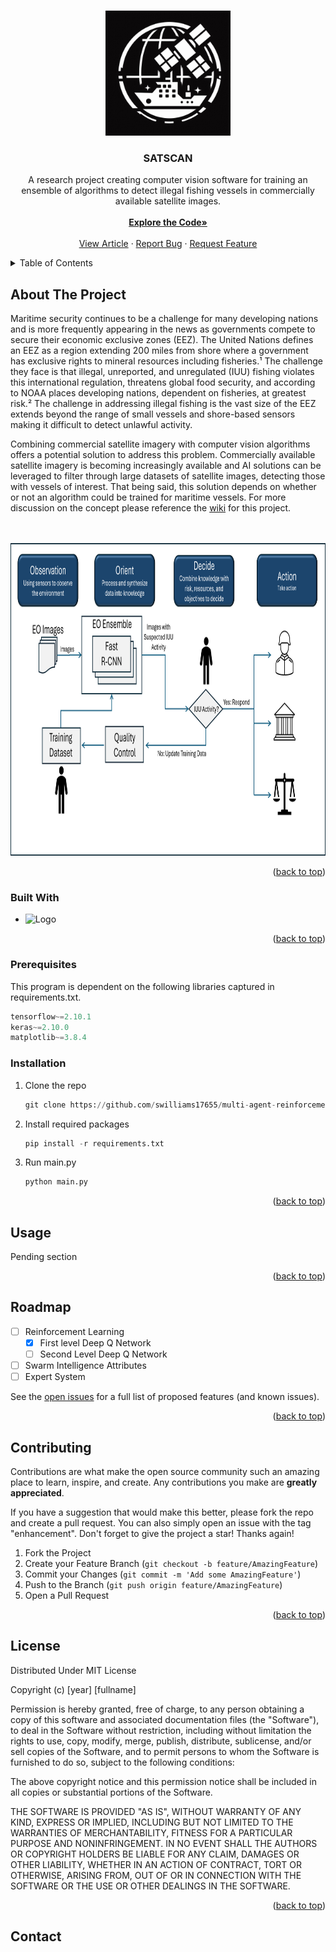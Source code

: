 <!-- Improved compatibility of back to top link: See: https://github.com/othneildrew/Best-README-Template/pull/73 -->
<a name="readme-top"></a>

<!-- PROJECT LOGO -->
<br />
<div align="center">
  <a href="https://github.com/SWilliams17655/SAT-SCAN">
    <img src="/assets/icon.png" alt="Logo" width="200" height="200">
  </a>

<h3 align="center">SATSCAN</h3>

  <p align="center">
    A research project creating computer vision software for training an ensemble of algorithms to detect illegal fishing vessels in commercially available satellite images.
    <br />
    <br />
    <a href="https://github.com/SWilliams17655/SAT-SCAN"><strong>Explore the Code»</strong></a>
    <br />
    <br />
    <a href="https://medium.com/@sean.williams.3/applying-computer-vision-to-help-defeat-illegal-fishing-336725d7b256">View Article</a>
    ·
    <a href="https://github.com/SWilliams17655/SAT-SCAN/issues/new?labels=bug&template=bug-report---.md">Report Bug</a>
    ·
    <a href="https://github.com/SWilliams17655/SAT-SCAN/issues/new?labels=enhancement&template=feature-request---.md">Request Feature</a>
  </p>
</div>

<!-- TABLE OF CONTENTS -->
<details>
  <summary>Table of Contents</summary>
  <ol>
    <li>
      <a href="#about-the-project">About The Project</a>
      <ul>
        <li><a href="#built-with">Built With</a></li>
      </ul>
    </li>
    <li>
      <a href="#getting-started">Getting Started</a>
      <ul>
        <li><a href="#prerequisites">Prerequisites</a></li>
        <li><a href="#installation">Installation</a></li>
      </ul>
    </li>
    <li><a href="#usage">Usage</a></li>
    <li><a href="#roadmap">Roadmap</a></li>
    <li><a href="#contributing">Contributing</a></li>
    <li><a href="#license">License</a></li>
    <li><a href="#contact">Contact</a></li>
  </ol>
</details>


<!-- ABOUT THE PROJECT -->
## About The Project

<p> Maritime security continues to be a challenge for many developing nations and is more frequently appearing in the news as governments compete to secure their economic exclusive zones (EEZ). The United Nations defines an EEZ as a region extending 200 miles from shore where a government has exclusive rights to mineral resources including fisheries.¹ The challenge they face is that illegal, unreported, and unregulated (IUU) fishing violates this international regulation, threatens global food security, and according to NOAA places developing nations, dependent on fisheries, at greatest risk.² The challenge in addressing illegal fishing is the vast size of the EEZ extends beyond the range of small vessels and shore-based sensors making it difficult to detect unlawful activity. 
  
<p> Combining commercial satellite imagery with computer vision algorithms offers a potential solution to address this problem. Commercially available satellite imagery is becoming increasingly available and AI solutions can be leveraged to filter through large datasets of satellite images, detecting those with vessels of interest. That being said, this solution depends on whether or not an algorithm could be trained for maritime vessels. For more discussion on the concept please reference the <a href="https://github.com/SWilliams17655/SAT-SCAN/wiki/Introduction-%E2%80%90-Computer-Vision-to-Detect-Illegal-Fishing">wiki</a> for this project.</p> </p>
  
<br>
<br>
<div align="center">
    <img src="/assets/Architecture.png" 
    alt="Logo" width="800" height="500">
  </a>
</div>

<p align="right">(<a href="#readme-top">back to top</a>)</p>

### Built With
* <img src="https://www.python.org/static/img/python-logo@2x.png" alt="Logo" width="200" height="60">

<p align="right">(<a href="#readme-top">back to top</a>)</p>

### Prerequisites

This program is dependent on the following libraries captured in requirements.txt.
```py
tensorflow~=2.10.1
keras~=2.10.0
matplotlib~=3.8.4
```

### Installation

1. Clone the repo
   ```py
   git clone https://github.com/swilliams17655/multi-agent-reinforcement-learning-agent.git
   ```
2. Install required packages
   ```py
   pip install -r requirements.txt
   ```
3. Run main.py
   ```py
   python main.py
   ```

<p align="right">(<a href="#readme-top">back to top</a>)</p>



<!-- USAGE EXAMPLES -->
## Usage

Pending section

<p align="right">(<a href="#readme-top">back to top</a>)</p>



<!-- ROADMAP -->
## Roadmap

- [ ] Reinforcement Learning
    - [x] First level Deep Q Network
    - [ ] Second Level Deep Q Network
- [ ] Swarm Intelligence Attributes
- [ ] Expert System

See the [open issues](https://github.com/swilliams17655/multi-agent-reinforcement-learning-agent/issues) for a full list of proposed features (and known issues).

<p align="right">(<a href="#readme-top">back to top</a>)</p>

<!-- CONTRIBUTING -->
## Contributing

Contributions are what make the open source community such an amazing place to learn, inspire, and create. Any contributions you make are **greatly appreciated**.

If you have a suggestion that would make this better, please fork the repo and create a pull request. You can also simply open an issue with the tag "enhancement".
Don't forget to give the project a star! Thanks again!

1. Fork the Project
2. Create your Feature Branch (`git checkout -b feature/AmazingFeature`)
3. Commit your Changes (`git commit -m 'Add some AmazingFeature'`)
4. Push to the Branch (`git push origin feature/AmazingFeature`)
5. Open a Pull Request

<p align="right">(<a href="#readme-top">back to top</a>)</p>



<!-- LICENSE -->
## License

Distributed Under MIT License

Copyright (c) [year] [fullname]

Permission is hereby granted, free of charge, to any person obtaining a copy
of this software and associated documentation files (the "Software"), to deal
in the Software without restriction, including without limitation the rights
to use, copy, modify, merge, publish, distribute, sublicense, and/or sell
copies of the Software, and to permit persons to whom the Software is
furnished to do so, subject to the following conditions:

The above copyright notice and this permission notice shall be included in all
copies or substantial portions of the Software.

THE SOFTWARE IS PROVIDED "AS IS", WITHOUT WARRANTY OF ANY KIND, EXPRESS OR
IMPLIED, INCLUDING BUT NOT LIMITED TO THE WARRANTIES OF MERCHANTABILITY,
FITNESS FOR A PARTICULAR PURPOSE AND NONINFRINGEMENT. IN NO EVENT SHALL THE
AUTHORS OR COPYRIGHT HOLDERS BE LIABLE FOR ANY CLAIM, DAMAGES OR OTHER
LIABILITY, WHETHER IN AN ACTION OF CONTRACT, TORT OR OTHERWISE, ARISING FROM,
OUT OF OR IN CONNECTION WITH THE SOFTWARE OR THE USE OR OTHER DEALINGS IN THE
SOFTWARE.

<p align="right">(<a href="#readme-top">back to top</a>)</p>


<!-- CONTACT -->
## Contact
